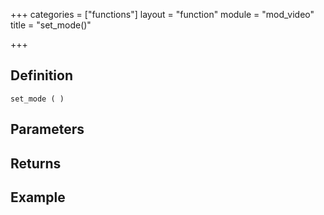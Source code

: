 +++
categories = ["functions"]
layout = "function"
module = "mod_video"
title = "set_mode()"

+++

## Definition

    set_mode ( )

## Parameters

## Returns

## Example
